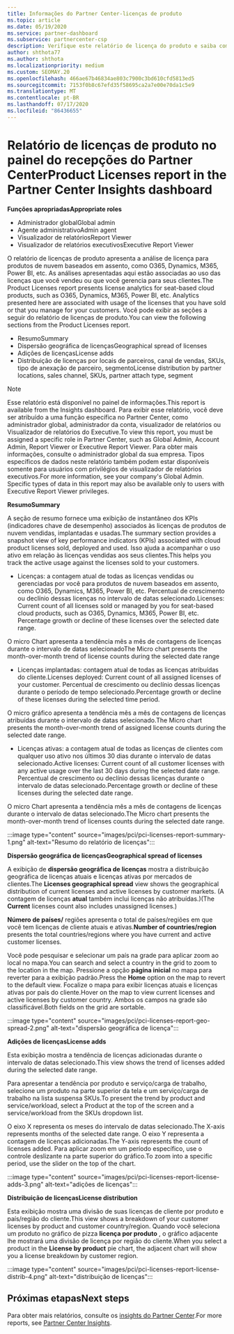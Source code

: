 ```yaml
---
title: Informações do Partner Center-licenças de produto
ms.topic: article
ms.date: 05/19/2020
ms.service: partner-dashboard
ms.subservice: partnercenter-csp
description: Verifique este relatório de licença do produto e saiba como melhorar com os produtos de nuvem licenciados (ou baseados em assentos) que você vende ou gerencia para seus clientes.
author: shthota77
ms.author: shthota
ms.localizationpriority: medium
ms.custom: SEOMAY.20
ms.openlocfilehash: 466ae67b46834ae803c7900c3bd610cfd5813ed5
ms.sourcegitcommit: 7153f0b8c67efd35f58695ca2a7e00e70da1c5e9
ms.translationtype: MT
ms.contentlocale: pt-BR
ms.lasthandoff: 07/17/2020
ms.locfileid: "86436655"
---
```

# <a name="product-licenses-report-in-the-partner-center-insights-dashboard"></a><span data-ttu-id="36bd6-103">Relatório de licenças de produto no painel do recepções do Partner Center</span><span class="sxs-lookup"><span data-stu-id="36bd6-103">Product Licenses report in the Partner Center Insights dashboard</span></span>

<span data-ttu-id="36bd6-104">**Funções apropriadas**</span><span class="sxs-lookup"><span data-stu-id="36bd6-104">**Appropriate roles**</span></span>
- <span data-ttu-id="36bd6-105">Administrador global</span><span class="sxs-lookup"><span data-stu-id="36bd6-105">Global admin</span></span>
- <span data-ttu-id="36bd6-106">Agente administrativo</span><span class="sxs-lookup"><span data-stu-id="36bd6-106">Admin agent</span></span>
- <span data-ttu-id="36bd6-107">Visualizador de relatórios</span><span class="sxs-lookup"><span data-stu-id="36bd6-107">Report Viewer</span></span>
- <span data-ttu-id="36bd6-108">Visualizador de relatórios executivos</span><span class="sxs-lookup"><span data-stu-id="36bd6-108">Executive Report Viewer</span></span>

<span data-ttu-id="36bd6-109">O relatório de licenças de produto apresenta a análise de licença para produtos de nuvem baseados em assento, como O365, Dynamics, M365, Power BI, etc. As análises apresentadas aqui estão associadas ao uso das licenças que você vendeu ou que você gerencia para seus clientes.</span><span class="sxs-lookup"><span data-stu-id="36bd6-109">The Product Licenses report presents license analytics for seat-based cloud products, such as O365, Dynamics, M365, Power BI, etc. Analytics presented here are associated with usage of the licenses that you have sold or that you manage for your customers.</span></span> <span data-ttu-id="36bd6-110">Você pode exibir as seções a seguir do relatório de licenças de produto.</span><span class="sxs-lookup"><span data-stu-id="36bd6-110">You can view the following sections from the Product Licenses report.</span></span>

- <span data-ttu-id="36bd6-111">Resumo</span><span class="sxs-lookup"><span data-stu-id="36bd6-111">Summary</span></span>
- <span data-ttu-id="36bd6-112">Dispersão geográfica de licenças</span><span class="sxs-lookup"><span data-stu-id="36bd6-112">Geographical spread of licenses</span></span>
- <span data-ttu-id="36bd6-113">Adições de licenças</span><span class="sxs-lookup"><span data-stu-id="36bd6-113">License adds</span></span>
- <span data-ttu-id="36bd6-114">Distribuição de licenças por locais de parceiros, canal de vendas, SKUs, tipo de anexação de parceiro, segmento</span><span class="sxs-lookup"><span data-stu-id="36bd6-114">License distribution by partner locations, sales channel, SKUs, partner attach type, segment</span></span>

 > [!NOTE]
 > <span data-ttu-id="36bd6-115">Esse relatório está disponível no painel de informações.</span><span class="sxs-lookup"><span data-stu-id="36bd6-115">This report is available from the Insights dashboard.</span></span> <span data-ttu-id="36bd6-116">Para exibir esse relatório, você deve ser atribuído a uma função específica no Partner Center, como administrador global, administrador da conta, visualizador de relatórios ou Visualizador de relatórios do Executive.</span><span class="sxs-lookup"><span data-stu-id="36bd6-116">To view this report, you must be assigned a specific role in Partner Center, such as Global Admin, Account Admin, Report Viewer or Executive Report Viewer.</span></span> <span data-ttu-id="36bd6-117">Para obter mais informações, consulte o administrador global da sua empresa. Tipos específicos de dados neste relatório também podem estar disponíveis somente para usuários com privilégios de visualizador de relatórios executivos.</span><span class="sxs-lookup"><span data-stu-id="36bd6-117">For more information, see your company's Global Admin. Specific types of data in this report may also be available only to users with Executive Report Viewer privileges.</span></span>

<span data-ttu-id="36bd6-118">**Resumo**</span><span class="sxs-lookup"><span data-stu-id="36bd6-118">**Summary**</span></span>

<span data-ttu-id="36bd6-119">A seção de resumo fornece uma exibição de instantâneo dos KPIs (indicadores chave de desempenho) associados às licenças de produtos de nuvem vendidas, implantadas e usadas.</span><span class="sxs-lookup"><span data-stu-id="36bd6-119">The summary section provides a snapshot view of key performance indicators (KPIs) associated with cloud product licenses sold, deployed and used.</span></span> <span data-ttu-id="36bd6-120">Isso ajuda a acompanhar o uso ativo em relação às licenças vendidas aos seus clientes.</span><span class="sxs-lookup"><span data-stu-id="36bd6-120">This helps you track the active usage against the licenses sold to your customers.</span></span>

- <span data-ttu-id="36bd6-121">Licenças: a contagem atual de todas as licenças vendidas ou gerenciadas por você para produtos de nuvem baseados em assento, como O365, Dynamics, M365, Power BI, etc. Percentual de crescimento ou declínio dessas licenças no intervalo de datas selecionado.</span><span class="sxs-lookup"><span data-stu-id="36bd6-121">Licenses: Current count of all licenses sold or managed by you for seat-based cloud products, such as O365, Dynamics, M365, Power BI, etc. Percentage growth or decline of these licenses over the selected date range.</span></span>

<span data-ttu-id="36bd6-122">O micro Chart apresenta a tendência mês a mês de contagens de licenças durante o intervalo de datas selecionado</span><span class="sxs-lookup"><span data-stu-id="36bd6-122">The Micro chart presents the month-over-month trend of license counts during the selected date range</span></span>

- <span data-ttu-id="36bd6-123">Licenças implantadas: contagem atual de todas as licenças atribuídas do cliente.</span><span class="sxs-lookup"><span data-stu-id="36bd6-123">Licenses deployed: Current count of all assigned licenses of your customer.</span></span>
<span data-ttu-id="36bd6-124">Percentual de crescimento ou declínio dessas licenças durante o período de tempo selecionado.</span><span class="sxs-lookup"><span data-stu-id="36bd6-124">Percentage growth or decline of these licenses during the selected time period.</span></span>

<span data-ttu-id="36bd6-125">O micro gráfico apresenta a tendência mês a mês de contagens de licenças atribuídas durante o intervalo de datas selecionado.</span><span class="sxs-lookup"><span data-stu-id="36bd6-125">The Micro chart presents the month-over-month trend of assigned license counts during the selected date range.</span></span>

- <span data-ttu-id="36bd6-126">Licenças ativas: a contagem atual de todas as licenças de clientes com qualquer uso ativo nos últimos 30 dias durante o intervalo de datas selecionado.</span><span class="sxs-lookup"><span data-stu-id="36bd6-126">Active licenses: Current count of all customer licenses with any active usage over the last 30 days during the selected date range.</span></span>
<span data-ttu-id="36bd6-127">Percentual de crescimento ou declínio dessas licenças durante o intervalo de datas selecionado.</span><span class="sxs-lookup"><span data-stu-id="36bd6-127">Percentage growth or decline of these licenses during the selected date range.</span></span>

<span data-ttu-id="36bd6-128">O micro Chart apresenta a tendência mês a mês de contagens de licenças durante o intervalo de datas selecionado.</span><span class="sxs-lookup"><span data-stu-id="36bd6-128">The Micro chart presents the month-over-month trend of licenses counts during the selected date range.</span></span>

:::image type="content" source="images/pci/pci-licenses-report-summary-1.png" alt-text="Resumo do relatório de licenças":::

<span data-ttu-id="36bd6-130">**Dispersão geográfica de licenças**</span><span class="sxs-lookup"><span data-stu-id="36bd6-130">**Geographical spread of licenses**</span></span>

<span data-ttu-id="36bd6-131">A exibição de **dispersão geográfica de licenças** mostra a distribuição geográfica de licenças atuais e licenças ativas por mercados de clientes.</span><span class="sxs-lookup"><span data-stu-id="36bd6-131">The **Licenses geographical spread** view shows the geographical distribution of current licenses and active licenses by customer markets.</span></span> <span data-ttu-id="36bd6-132">(A contagem de licenças **atual** também inclui licenças não atribuídas.)</span><span class="sxs-lookup"><span data-stu-id="36bd6-132">(The **Current** licenses count also includes unassigned licenses.)</span></span>

<span data-ttu-id="36bd6-133">**Número de países/** regiões apresenta o total de países/regiões em que você tem licenças de cliente atuais e ativas.</span><span class="sxs-lookup"><span data-stu-id="36bd6-133">**Number of countries/region** presents the total countries/regions where you have current and active customer licenses.</span></span>

<span data-ttu-id="36bd6-134">Você pode pesquisar e selecionar um país na grade para aplicar zoom ao local no mapa.</span><span class="sxs-lookup"><span data-stu-id="36bd6-134">You can search and select a country in the grid to zoom to the location in the map.</span></span> <span data-ttu-id="36bd6-135">Pressione a opção **página inicial** no mapa para reverter para a exibição padrão.</span><span class="sxs-lookup"><span data-stu-id="36bd6-135">Press the **Home** option on the map to revert to the default view.</span></span> <span data-ttu-id="36bd6-136">Focalize o mapa para exibir licenças atuais e licenças ativas por país do cliente.</span><span class="sxs-lookup"><span data-stu-id="36bd6-136">Hover on the map to view current licenses and active licenses by customer country.</span></span> <span data-ttu-id="36bd6-137">Ambos os campos na grade são classificável.</span><span class="sxs-lookup"><span data-stu-id="36bd6-137">Both fields on the grid are sortable.</span></span>

:::image type="content" source="images/pci/pci-licenses-report-geo-spread-2.png" alt-text="dispersão geográfica de licença":::

<span data-ttu-id="36bd6-139">**Adições de licenças**</span><span class="sxs-lookup"><span data-stu-id="36bd6-139">**License adds**</span></span>

<span data-ttu-id="36bd6-140">Esta exibição mostra a tendência de licenças adicionadas durante o intervalo de datas selecionado.</span><span class="sxs-lookup"><span data-stu-id="36bd6-140">This view shows the trend of licenses added during the selected date range.</span></span> 

<span data-ttu-id="36bd6-141">Para apresentar a tendência por produto e serviço/carga de trabalho, selecione um produto na parte superior da tela e um serviço/carga de trabalho na lista suspensa SKUs.</span><span class="sxs-lookup"><span data-stu-id="36bd6-141">To present the trend by product and service/workload, select a Product at the top of the screen and a service/workload from the SKUs dropdown list.</span></span>

<span data-ttu-id="36bd6-142">O eixo X representa os meses do intervalo de datas selecionado.</span><span class="sxs-lookup"><span data-stu-id="36bd6-142">The X-axis represents months of the selected date range.</span></span> <span data-ttu-id="36bd6-143">O eixo Y representa a contagem de licenças adicionadas.</span><span class="sxs-lookup"><span data-stu-id="36bd6-143">The Y-axis represents the count of licenses added.</span></span> <span data-ttu-id="36bd6-144">Para aplicar zoom em um período específico, use o controle deslizante na parte superior do gráfico.</span><span class="sxs-lookup"><span data-stu-id="36bd6-144">To zoom into a specific period, use the slider on the top of the chart.</span></span>

:::image type="content" source="images/pci/pci-licenses-report-license-adds-3.png" alt-text="adições de licenças":::

<span data-ttu-id="36bd6-146">**Distribuição de licenças**</span><span class="sxs-lookup"><span data-stu-id="36bd6-146">**License distribution**</span></span>

<span data-ttu-id="36bd6-147">Esta exibição mostra uma divisão de suas licenças de cliente por produto e país/região do cliente.</span><span class="sxs-lookup"><span data-stu-id="36bd6-147">This view shows a breakdown of your customer licenses by product and customer country/region.</span></span> <span data-ttu-id="36bd6-148">Quando você seleciona um produto no gráfico de pizza **licença por produto** , o gráfico adjacente lhe mostrará uma divisão de licença por região do cliente.</span><span class="sxs-lookup"><span data-stu-id="36bd6-148">When you select a product in the **License by product** pie chart, the adjacent chart will show you a license breakdown by customer region.</span></span>

:::image type="content" source="images/pci/pci-licenses-report-license-distrib-4.png" alt-text="distribuição de licenças":::

## <a name="next-steps"></a><span data-ttu-id="36bd6-150">Próximas etapas</span><span class="sxs-lookup"><span data-stu-id="36bd6-150">Next steps</span></span>

<span data-ttu-id="36bd6-151">Para obter mais relatórios, consulte os [insights do Partner Center](partner-center-insights.md).</span><span class="sxs-lookup"><span data-stu-id="36bd6-151">For more reports, see [Partner Center Insights](partner-center-insights.md).</span></span>
